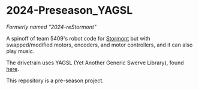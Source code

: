 # 2024-Preseason_YAGSL

*Formerly named "2024-reStormont"*

A spinoff of team 5409's robot code for [Stormont](https://github.com/FRC5409/2024-Stormont) but with swapped/modified motors, encoders, and motor controllers, and it can also play music.

The drivetrain uses YAGSL (Yet Another Generic Swerve Library), found [here](https://github.com/BroncBotz3481/YAGSL).

This repository is a pre-season project.